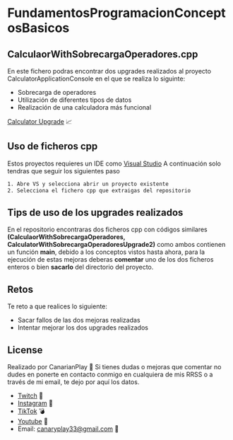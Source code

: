 # FundamentosProgramacionConceptosBasicos

## CalculaorWithSobrecargaOperadores.cpp
En este fichero podras encontrar dos upgrades realizados al proyecto CalculatorApplicationConsole en el que se realiza lo siguinte:
- Sobrecarga de operadores
- Utilización de diferentes tipos de datos
- Realización de una calculadora más funcional

[Calculator Upgrade](https://github.com/Canarianplay/FundamentosProgramacionConceptosBasicos/tree/feature/CalculatorConsoleApplication/CalculatorConsoleApplication/CalculaorWithSobrecargaOperadores) 📈

## Uso de ficheros cpp

Estos proyectos requieres un IDE como [Visual Studio](https://visualstudio.microsoft.com/es/)
A continuación solo tendras que seguir los siguientes paso
```sh
1. Abre VS y selecciona abrir un proyecto existente
2. Selecciona el fichero cpp que extraigas del repositorio
```
## Tips de uso de los upgrades realizados
En el repositorio encontraras dos ficheros cpp con códigos similares **(CalculaorWithSobrecargaOperadores, CalculatorWithSobrecargaOperadoresUpgrade2)** como ambos contienen un función **main**, debido a los conceptos vistos hasta ahora, para la ejecución de estas mejoras deberas **comentar** uno de los dos ficheros enteros o bien **sacarlo** del directorio del proyecto.

## Retos
Te reto a que realices lo siguiente:
- Sacar fallos de las dos mejoras realizadas
- Intentar mejorar los dos upgrades realizados

## License
Realizado por CanarianPlay 🍌
Si tienes dudas o mejoras que comentar no dudes en ponerte en contacto conmigo en cualquiera de mis RRSS o a través de mi email, te dejo por aquí los datos.
- [Twitch](https://www.twitch.tv/canarianplay) 👾
- [Instagram](https://www.instagram.com/canary_play/) 📸
- [TikTok](https://www.tiktok.com/@canarianplay) 💣
- [Youtube](https://www.youtube.com/channel/UCLKRz6v2PXB9qUSIsuHZXpQ) 🎥
- Email: canaryplay33@gmail.com 📩
